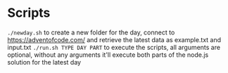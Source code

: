 # Scripts

`./newday.sh` to create a new folder for the day, connect to https://adventofcode.com/ and retrieve the latest data as example.txt and input.txt
`./run.sh TYPE DAY PART` to execute the scripts, all arguments are optional, without any arguments it'll execute both parts of the node.js solution for the latest day